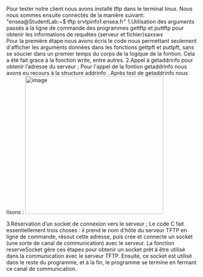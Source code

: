 Pour tester notre client nous avons installé tftp dans le terminal linux. Nous nous sommes ensuite connectés de la manière suivant:
"ensea@StudentLab:~$ tftp srvtpinfo1.ensea.fr"
1.Utilisation des arguments passés à la ligne de commande des programmes gettftp et
puttftp pour obtenir les informations de requêtes (serveur et fichier)saxswx  
Pour la première étape nous avons écris le  code nous permettant seulement d'afficher les arguments données dans les fonctions gettpft et puttpft, sans se soucier dans un premier temps du corps de la logique de la fontion.
Cela a été fait grace à la fonction write, entre autres.
2.Appel à getaddrinfo pour obtenir l’adresse du serveur ;
  Pour l'appel de la fontion getaddrinfo nous avons eu recours à la structure addrinfo . 
Après test  de getaddrinfo nous lisons :
   <img width="365" alt="image" src="https://github.com/devlopsss/Tavares_diop_TP2-3/assets/152478866/563db5f1-b548-4fcd-9460-e464ee535de2">


3.Réservation d’un socket de connexion vers le serveur ;
Le code C fait essentiellement trois choses :
 il prend le nom d'hôte du serveur TFTP en ligne de commande, résout cette adresse, puis crée et connecte un socket (une sorte de canal de communication) avec le serveur.
 La fonction reserveSocket gère ces étapes pour obtenir un socket prêt à être utilisé dans la communication avec le serveur TFTP.
 Ensuite, ce socket est utilisé dans le reste du programme, et à la fin, le programme se termine en fermant ce canal de communication.

